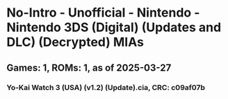 # No-Intro - Unofficial - Nintendo - Nintendo 3DS (Digital) (Updates and DLC) (Decrypted) MIAs
## Games: 1, ROMs: 1, as of 2025-03-27

### Yo-Kai Watch 3 (USA) (v1.2) (Update).cia, CRC: c09af07b
